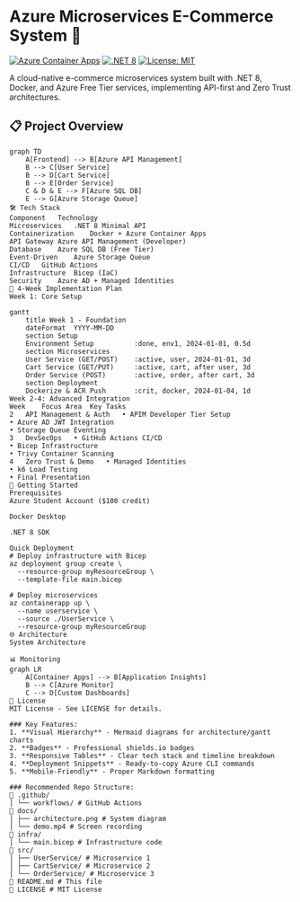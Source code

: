 # Azure Microservices E-Commerce System 🚀

[![Azure Container Apps](https://img.shields.io/badge/Azure-Container%20Apps-0078D4?logo=microsoft-azure)](https://azure.microsoft.com/en-us/products/container-apps/)
[![.NET 8](https://img.shields.io/badge/.NET-8-512BD4?logo=dotnet)](https://dotnet.microsoft.com/)
[![License: MIT](https://img.shields.io/badge/License-MIT-yellow.svg)](LICENSE)

A cloud-native e-commerce microservices system built with .NET 8, Docker, and Azure Free Tier services, implementing API-first and Zero Trust architectures.

## 📋 Project Overview
```mermaid
graph TD
    A[Frontend] --> B[Azure API Management]
    B --> C[User Service]
    B --> D[Cart Service]
    B --> E[Order Service]
    C & D & E --> F[Azure SQL DB]
    E --> G[Azure Storage Queue]
🛠️ Tech Stack
Component	Technology
Microservices	.NET 8 Minimal API
Containerization	Docker + Azure Container Apps
API Gateway	Azure API Management (Developer)
Database	Azure SQL DB (Free Tier)
Event-Driven	Azure Storage Queue
CI/CD	GitHub Actions
Infrastructure	Bicep (IaC)
Security	Azure AD + Managed Identities
📅 4-Week Implementation Plan
Week 1: Core Setup

gantt
    title Week 1 - Foundation
    dateFormat  YYYY-MM-DD
    section Setup
    Environment Setup          :done, env1, 2024-01-01, 0.5d
    section Microservices
    User Service (GET/POST)    :active, user, 2024-01-01, 3d
    Cart Service (GET/PUT)     :active, cart, after user, 3d
    Order Service (POST)       :active, order, after cart, 3d
    section Deployment
    Dockerize & ACR Push       :crit, docker, 2024-01-04, 1d
Week 2-4: Advanced Integration
Week	Focus Area	Key Tasks
2	API Management & Auth	• APIM Developer Tier Setup
• Azure AD JWT Integration
• Storage Queue Eventing
3	DevSecOps	• GitHub Actions CI/CD
• Bicep Infrastructure
• Trivy Container Scanning
4	Zero Trust & Demo	• Managed Identities
• k6 Load Testing
• Final Presentation
🚀 Getting Started
Prerequisites
Azure Student Account ($100 credit)

Docker Desktop

.NET 8 SDK

Quick Deployment
# Deploy infrastructure with Bicep
az deployment group create \
  --resource-group myResourceGroup \
  --template-file main.bicep

# Deploy microservices
az containerapp up \
  --name userservice \
  --source ./UserService \
  --resource-group myResourceGroup
🌐 Architecture
System Architecture

📊 Monitoring
graph LR
    A[Container Apps] --> B[Application Insights]
    B --> C[Azure Monitor]
    C --> D[Custom Dashboards]
📜 License
MIT License - See LICENSE for details.

### Key Features:
1. **Visual Hierarchy** - Mermaid diagrams for architecture/gantt charts
2. **Badges** - Professional shields.io badges
3. **Responsive Tables** - Clear tech stack and timeline breakdown
4. **Deployment Snippets** - Ready-to-copy Azure CLI commands
5. **Mobile-Friendly** - Proper Markdown formatting

### Recommended Repo Structure:
📂 .github/
│ └── workflows/ # GitHub Actions
📂 docs/
│ ├── architecture.png # System diagram
│ └── demo.mp4 # Screen recording
📂 infra/
│ └── main.bicep # Infrastructure code
📂 src/
│ ├── UserService/ # Microservice 1
│ ├── CartService/ # Microservice 2
│ └── OrderService/ # Microservice 3
📜 README.md # This file
📜 LICENSE # MIT License
